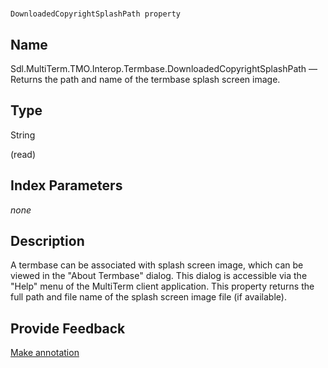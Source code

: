 

# 
    DownloadedCopyrightSplashPath property



## Name

Sdl.MultiTerm.TMO.Interop.Termbase.DownloadedCopyrightSplashPath —          Returns the path and name of the termbase splash screen image.



## Type

String

(read)



## Index Parameters
*none*


## Description



A termbase can be associated with splash screen image, which can be viewed in the "About Termbase" dialog. This dialog is accessible via the "Help" menu of the MultiTerm client application. This property returns the full path and file name of the splash screen image file (if available).



## Provide Feedback

[Make annotation](mailto:sdk-feedback@sdl.com&amp;subject=Reference%20for%20Sdl.MultiTerm.TMO.Interop.Termbase.DownloadedCopyrightSplashPath)

